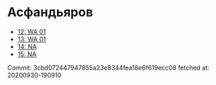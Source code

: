 # Асфандьяров
- [12: WA 01](12.md)
- [13: WA 01](13.md)
- [14: NA](14.md)
- [15: NA](15.md)

Commit: 3cbd072447947855a23e8344fea18e6f619ecc08
 fetched at: 20200930-190910
